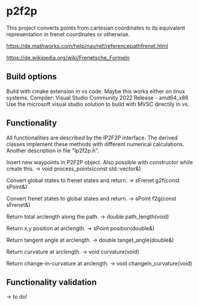 # p2f2p
This project converts points from cartesian coordinates to its equivalent representation in frenet coordinates or otherwise.

https://de.mathworks.com/help/nav/ref/referencepathfrenet.html

https://de.wikipedia.org/wiki/Frenetsche_Formeln

## Build options
Build with cmake extension in vs code. Maybe this works either on linux systems.
Compiler: Visual Studio Community 2022 Release - amd64_x86
Use the microsoft visual studio solution to build with MVSC directily in vs.

## Functionality
All functionalities are described by the IP2F2P interface. The derived classes implement these methods with different numerical calculations. Another description in file "Ip2f2p.h".

Insert new waypoints in P2F2P object. Also possible with constructor while create this.
-> void process_points(const std::vector<sPoint>\&)

Convert global states to frenet states and return.
-> sFrenet g2f(const sPoint\&)

Convert frenet states to global states and return.
-> sPoint f2g(const sFrenet\&)

Return total arclength along the path.
-> double path_length(void)

Return x,y position at arclength.
-> sPoint position(double\&)

Return tangent angle at arclength.
-> double tanget_angle(double\&)

Return curvature at arclength.
-> void curvature(void)

Return change-in-curvature at arclength.
-> void changeln_curvature(void)

## Functionality validation 
-> to do!
